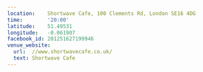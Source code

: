 ```yaml
---
location:    Shortwave Cafe, 100 Clements Rd, London SE16 4DG
time:        '20:00'
latitude:    51.49531
longitude:   -0.061907
facebook_id: 201251627199946
venue_website:
  url:  //www.shortwavecafe.co.uk/
  text: Shortwave Cafe
---
```

